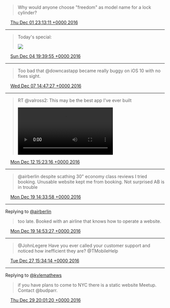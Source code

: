 > Why would anyone choose "freedom" as model name for a lock cylinder?

<img src="media/tweet.ico" width="12" /> [Thu Dec 01 23:13:11 +0000 2016](https://twitter.com/maiertech/status/804463384792039424)

----

> Today's special: 
> 
> ![](media/805496878859161602-Cy2zIptVIAAVwA1.jpg)

<img src="media/tweet.ico" width="12" /> [Sun Dec 04 19:39:55 +0000 2016](https://twitter.com/maiertech/status/805496878859161602)

----

> Too bad that @downcastapp became really buggy on iOS 10 with no fixes sight.

<img src="media/tweet.ico" width="12" /> [Wed Dec 07 14:47:27 +0000 2016](https://twitter.com/maiertech/status/806510439865712640)

----

> RT @valross2: This may be the best app I've ever built 
> 
> <video controls><source src="media/808331390852993024-XG5r7VXTfkUVgCZc.mp4">Your browser does not support the video tag.</video>

<img src="media/tweet.ico" width="12" /> [Mon Dec 12 15:23:16 +0000 2016](https://twitter.com/maiertech/status/808331390852993024)

----

> @airberlin despite scathing 30" economy class reviews I tried booking. Unusable website kept me from booking. Not surprised AB is in trouble

<img src="media/tweet.ico" width="12" /> [Mon Dec 19 14:33:58 +0000 2016](https://twitter.com/maiertech/status/810855698837991425)

----

Replying to [@airberlin](https://twitter.com/airberlin/status/810859232371376128)

> too late. Booked with an airline that knows how to operate a website.

<img src="media/tweet.ico" width="12" /> [Mon Dec 19 14:53:27 +0000 2016](https://twitter.com/maiertech/status/810860603883618304)

----

> @JohnLegere Have you ever called your customer support and noticed how inefficient they are? @TMobileHelp

<img src="media/tweet.ico" width="12" /> [Tue Dec 27 15:34:14 +0000 2016](https://twitter.com/maiertech/status/813769969041281024)

----

Replying to [@kylemathews](https://twitter.com/kylemathews/status/813798995113885696)

> if you have plans to come to NYC there is a static website Meetup. Contact @budparr.

<img src="media/tweet.ico" width="12" /> [Thu Dec 29 20:01:20 +0000 2016](https://twitter.com/maiertech/status/814561963552501761)